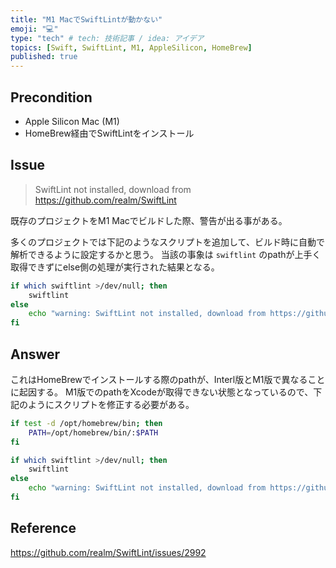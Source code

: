 ```yaml
---
title: "M1 MacでSwiftLintが動かない"
emoji: "💻"
type: "tech" # tech: 技術記事 / idea: アイデア
topics: [Swift, SwiftLint, M1, AppleSilicon, HomeBrew]
published: true
---
```


## Precondition

- Apple Silicon Mac (M1)
- HomeBrew経由でSwiftLintをインストール

## Issue

> SwiftLint not installed, download from https://github.com/realm/SwiftLint

既存のプロジェクトをM1 Macでビルドした際、警告が出る事がある。

多くのプロジェクトでは下記のようなスクリプトを追加して、ビルド時に自動で解析できるように設定するかと思う。
当該の事象は `swiftlint` のpathが上手く取得できずにelse側の処理が実行された結果となる。

```sh
if which swiftlint >/dev/null; then
    swiftlint
else
    echo "warning: SwiftLint not installed, download from https://github.com/realm/SwiftLint"
fi
```

## Answer

これはHomeBrewでインストールする際のpathが、Interl版とM1版で異なることに起因する。
M1版でのpathをXcodeが取得できない状態となっているので、下記のようにスクリプトを修正する必要がある。

```sh
if test -d /opt/homebrew/bin; then
    PATH=/opt/homebrew/bin/:$PATH
fi

if which swiftlint >/dev/null; then
    swiftlint
else
    echo "warning: SwiftLint not installed, download from https://github.com/realm/SwiftLint"
fi
```


## Reference

https://github.com/realm/SwiftLint/issues/2992
